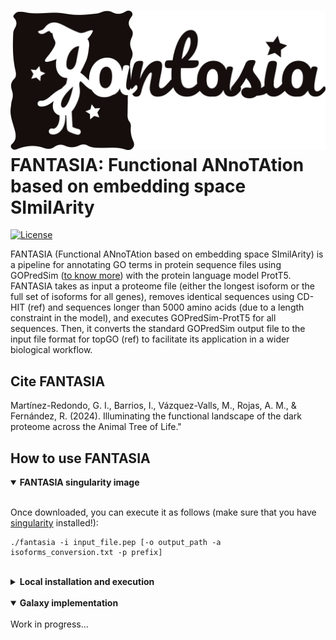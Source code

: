 # ![](Figures/FANTASIA_logo.png) FANTASIA: Functional ANnoTAtion based on embedding space SImilArity

[![License](https://img.shields.io/badge/license-GPLv3-blue.svg)](http://www.gnu.org/licenses/gpl.html)

FANTASIA (Functional ANnoTAtion based on embedding space SImilArity) is a pipeline for annotating GO terms in protein sequence files using GOPredSim ([to know more](https://github.com/Rostlab/goPredSim)) with the protein language model ProtT5. FANTASIA takes as input a proteome file (either the longest isoform or the full set of isoforms for all genes), removes identical sequences using CD-HIT (ref) and sequences longer than 5000 amino acids (due to a length constraint in the model), and executes GOPredSim-ProtT5 for all sequences. Then, it converts the standard GOPredSim output file to the input file format for topGO (ref) to facilitate its application in a wider biological workflow.

## Cite FANTASIA
Martínez-Redondo, G. I., Barrios, I., Vázquez-Valls, M., Rojas, A. M., & Fernández, R. (2024). Illuminating the functional landscape of the dark proteome across the Animal Tree of Life."

## How to use FANTASIA
<details open>
<summary><b>FANTASIA singularity image</b></summary>
</br>

  Once downloaded, you can execute it as follows (make sure that you have [singularity]() installed!):
  </br>
  ```
  ./fantasia -i input_file.pep [-o output_path -a isoforms_conversion.txt -p prefix]
  ```
</details>

</br>

<details>
<summary><b>Local installation and execution</b></summary>
</br>
![](Figures/FANTASIA_pipeline.png)
</details>

</br>

<details open>
<summary><b>Galaxy implementation</b></summary>
</br>
Work in progress...
</details>
